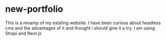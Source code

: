 # new-portfolio

This is a revamp of my existing website. I have been curious about headless cms and the advantages of it and thought i should give it a try. I am using Strapi and Next.js

